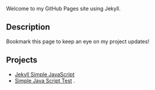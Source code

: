 Welcome to my GitHub Pages site using Jekyll.

## Description

Bookmark this page to keep an eye on my project updates!

## Projects

- [Jekyll Simple JavaScript](https://m-koutny.github.io/Jekyll_SimpleJavaScript)
- [Simple Java Script Test](https://m-koutny.github.io/SimpleJavaScriptTest.html)
.
